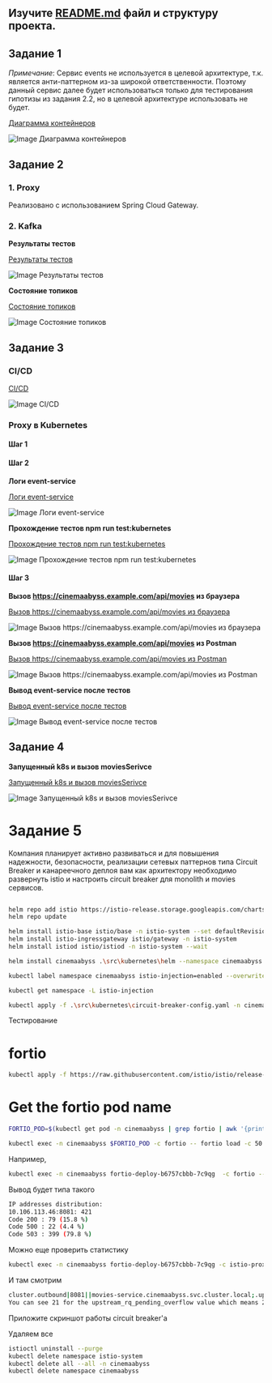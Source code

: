 ## Изучите [README.md](README.md) файл и структуру проекта.

## Задание 1

*Примечание*: Сервис events не используется в целевой архитектуре, т.к. является анти-паттерном из-за широкой ответственности. Поэтому данный сервис далее будет использоваться только для тестирования гипотизы из задания 2.2, но в целевой архитектуре использовать не будет.

[Диаграмма контейнеров](https://github.com/Maksina/Yandex-Practicum-Project-2/blob/cinema/schemas/to-be-containers.plantuml)

![Image Диаграмма контейнеров](https://github.com/Maksina/Yandex-Practicum-Project-2/blob/cinema/schemas/to-be-containers.png)

## Задание 2

### 1. Proxy

Реализовано с использованием Spring Cloud Gateway.

### 2. Kafka

**Результаты тестов**  

[Результаты тестов](https://github.com/Maksina/Yandex-Practicum-Project-2/blob/cinema/screenshots/task-2/tests.png)

![Image Результаты тестов](https://github.com/Maksina/Yandex-Practicum-Project-2/blob/cinema/screenshots/task-2/tests.png)

**Состояние топиков**  

[Состояние топиков](https://github.com/Maksina/Yandex-Practicum-Project-2/blob/cinema/screenshots/task-2/topics.png)

![Image Состояние топиков](https://github.com/Maksina/Yandex-Practicum-Project-2/blob/cinema/screenshots/task-2/topics.png)


## Задание 3

### CI/CD

[CI/CD](https://github.com/Maksina/Yandex-Practicum-Project-2/blob/cinema/screenshots/task-3/ci-cd.png)

![Image CI/CD](https://github.com/Maksina/Yandex-Practicum-Project-2/blob/cinema/screenshots/task-3/ci-cd.png)

### Proxy в Kubernetes

#### Шаг 1

#### Шаг 2

**Логи event-service**

[Логи event-service](https://github.com/Maksina/Yandex-Practicum-Project-2/blob/cinema/screenshots/task-3/3-2-12-events-log.png)

![Image Логи event-service](https://github.com/Maksina/Yandex-Practicum-Project-2/blob/cinema/screenshots/task-3/3-2-12-events-log.png)

**Прохождение тестов npm run test:kubernetes**

[Прохождение тестов npm run test:kubernetes](https://github.com/Maksina/Yandex-Practicum-Project-2/blob/cinema/screenshots/task-3/3-2-12-test-events.png)

![Image Прохождение тестов npm run test:kubernetes](https://github.com/Maksina/Yandex-Practicum-Project-2/blob/cinema/screenshots/task-3/3-2-12-test-events.png)

#### Шаг 3

**Вызов https://cinemaabyss.example.com/api/movies из браузера**

[Вызов https://cinemaabyss.example.com/api/movies из браузера](https://github.com/Maksina/Yandex-Practicum-Project-2/blob/cinema/screenshots/task-3/3-3-movies-browser.png)

![Image Вызов https://cinemaabyss.example.com/api/movies из браузера](https://github.com/Maksina/Yandex-Practicum-Project-2/blob/cinema/screenshots/task-3/3-3-movies-browser.png)

**Вызов https://cinemaabyss.example.com/api/movies из Postman**

[Вызов https://cinemaabyss.example.com/api/movies из Postman](https://github.com/Maksina/Yandex-Practicum-Project-2/blob/cinema/screenshots/task-3/3-3-movies-postman.png)

![Image Вызов https://cinemaabyss.example.com/api/movies из Postman](https://github.com/Maksina/Yandex-Practicum-Project-2/blob/cinema/screenshots/task-3/3-3-movies-postman.png)

**Вывод event-service после тестов**

[Вывод event-service после тестов](https://github.com/Maksina/Yandex-Practicum-Project-2/blob/cinema/screenshots/task-3/3-3-events-log.png)

![Image Вывод event-service после тестов](https://github.com/Maksina/Yandex-Practicum-Project-2/blob/cinema/screenshots/task-3/3-3-events-log.png)

## Задание 4

**Запущенный k8s и вызов moviesSerivce**

[Запущенный k8s и вызов moviesSerivce](https://github.com/Maksina/Yandex-Practicum-Project-2/blob/cinema/screenshots/task-4/helm.png)

![Image Запущенный k8s и вызов moviesSerivce](https://github.com/Maksina/Yandex-Practicum-Project-2/blob/cinema/screenshots/task-4/helm.png)

# Задание 5
Компания планирует активно развиваться и для повышения надежности, безопасности, реализации сетевых паттернов типа Circuit Breaker и канареечного деплоя вам как архитектору необходимо развернуть istio и настроить circuit breaker для monolith и movies сервисов.

```bash

helm repo add istio https://istio-release.storage.googleapis.com/charts
helm repo update

helm install istio-base istio/base -n istio-system --set defaultRevision=default --create-namespace
helm install istio-ingressgateway istio/gateway -n istio-system
helm install istiod istio/istiod -n istio-system --wait

helm install cinemaabyss .\src\kubernetes\helm --namespace cinemaabyss --create-namespace

kubectl label namespace cinemaabyss istio-injection=enabled --overwrite

kubectl get namespace -L istio-injection

kubectl apply -f .\src\kubernetes\circuit-breaker-config.yaml -n cinemaabyss

```

Тестирование

# fortio
```bash
kubectl apply -f https://raw.githubusercontent.com/istio/istio/release-1.25/samples/httpbin/sample-client/fortio-deploy.yaml -n cinemaabyss
```

# Get the fortio pod name
```bash
FORTIO_POD=$(kubectl get pod -n cinemaabyss | grep fortio | awk '{print $1}')

kubectl exec -n cinemaabyss $FORTIO_POD -c fortio -- fortio load -c 50 -qps 0 -n 500 -loglevel Warning http://movies-service:8081/api/movies
```
Например,

```bash
kubectl exec -n cinemaabyss fortio-deploy-b6757cbbb-7c9qg  -c fortio -- fortio load -c 50 -qps 0 -n 500 -loglevel Warning http://movies-service:8081/api/movies
```

Вывод будет типа такого

```bash
IP addresses distribution:
10.106.113.46:8081: 421
Code 200 : 79 (15.8 %)
Code 500 : 22 (4.4 %)
Code 503 : 399 (79.8 %)
```
Можно еще проверить статистику

```bash
kubectl exec -n cinemaabyss fortio-deploy-b6757cbbb-7c9qg -c istio-proxy -- pilot-agent request GET stats | grep movies-service | grep pending
```

И там смотрим 

```bash
cluster.outbound|8081||movies-service.cinemaabyss.svc.cluster.local;.upstream_rq_pending_total: 311 - столько раз срабатывал circuit breaker
You can see 21 for the upstream_rq_pending_overflow value which means 21 calls so far have been flagged for circuit breaking.
```

Приложите скриншот работы circuit breaker'а

Удаляем все
```bash
istioctl uninstall --purge
kubectl delete namespace istio-system
kubectl delete all --all -n cinemaabyss
kubectl delete namespace cinemaabyss
```
